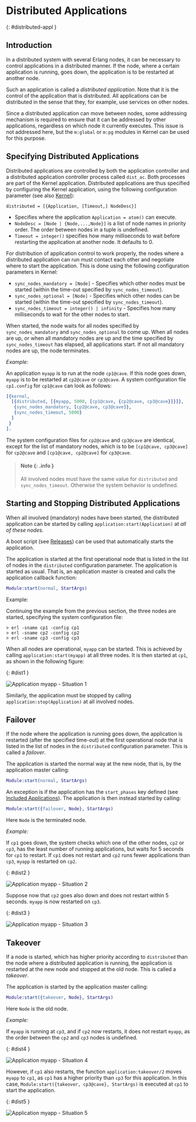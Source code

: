 <!--
%CopyrightBegin%

Copyright Ericsson AB 2023-2024. All Rights Reserved.

Licensed under the Apache License, Version 2.0 (the "License");
you may not use this file except in compliance with the License.
You may obtain a copy of the License at

    http://www.apache.org/licenses/LICENSE-2.0

Unless required by applicable law or agreed to in writing, software
distributed under the License is distributed on an "AS IS" BASIS,
WITHOUT WARRANTIES OR CONDITIONS OF ANY KIND, either express or implied.
See the License for the specific language governing permissions and
limitations under the License.

%CopyrightEnd%
-->
# Distributed Applications

[](){: #distributed-appl }

## Introduction

In a distributed system with several Erlang nodes, it can be necessary to
control applications in a distributed manner. If the node, where a certain
application is running, goes down, the application is to be restarted at another
node.

Such an application is called a _distributed application_. Note that it is the
control of the application that is distributed. All applications can be
distributed in the sense that they, for example, use services on other nodes.

Since a distributed application can move between nodes, some addressing
mechanism is required to ensure that it can be addressed by other applications,
regardless on which node it currently executes. This issue is not addressed
here, but the `m:global` or `m:pg` modules in Kernel can be used for this purpose.

## Specifying Distributed Applications

Distributed applications are controlled by both the application
controller and a distributed application controller process called
`dist_ac`. Both processes are part of the Kernel application.
Distributed applications are thus specified by
configuring the Kernel application, using the following configuration
parameter (see also [Kernel](`e:kernel:kernel_app.md`)):

`distributed = [{Application, [Timeout,] NodeDesc}]`

- Specifies where the application `Application = atom()` can execute.
- `NodeDesc = [Node | {Node,...,Node}]` is a list of node names in priority
  order. The order between nodes in a tuple is undefined.
- `Timeout = integer()` specifies how many milliseconds to wait before
  restarting the application at another node. It defaults to 0.

For distribution of application control to work properly, the nodes where a
distributed application can run must contact each other and negotiate where to
start the application. This is done using the following configuration parameters
in Kernel:

- `sync_nodes_mandatory = [Node]` - Specifies which other nodes must be started
  (within the time-out specified by `sync_nodes_timeout`).
- `sync_nodes_optional = [Node]` - Specifies which other nodes can be started
  (within the time-out specified by `sync_nodes_timeout`).
- `sync_nodes_timeout = integer() | infinity` - Specifies how many milliseconds
  to wait for the other nodes to start.

When started, the node waits for all nodes specified by `sync_nodes_mandatory`
and `sync_nodes_optional` to come up. When all nodes are up, or when all
mandatory nodes are up and the time specified by `sync_nodes_timeout` has
elapsed, all applications start. If not all mandatory nodes are up, the node
terminates.

_Example:_

An application `myapp` is to run at the node `cp1@cave`. If this node goes down,
`myapp` is to be restarted at `cp2@cave` or `cp3@cave`. A system configuration
file `cp1.config` for `cp1@cave` can look as follows:

```erlang
[{kernel,
  [{distributed, [{myapp, 5000, [cp1@cave, {cp2@cave, cp3@cave}]}]},
   {sync_nodes_mandatory, [cp2@cave, cp3@cave]},
   {sync_nodes_timeout, 5000}
  ]
 }
].
```

The system configuration files for `cp2@cave` and `cp3@cave` are identical,
except for the list of mandatory nodes, which is to be `[cp1@cave, cp3@cave]`
for `cp2@cave` and `[cp1@cave, cp2@cave]` for `cp3@cave`.

> #### Note {: .info }
>
> All involved nodes must have the same value for `distributed` and
> `sync_nodes_timeout`. Otherwise the system behavior is undefined.

## Starting and Stopping Distributed Applications

When all involved (mandatory) nodes have been started, the distributed
application can be started by calling `application:start(Application)` at _all
of these nodes._

A boot script (see [Releases](release_structure.md)) can be used that
automatically starts the application.

The application is started at the first operational node that is listed in the
list of nodes in the `distributed` configuration parameter. The application is
started as usual. That is, an application master is created and calls the
application callback function:

```erlang
Module:start(normal, StartArgs)
```

Example:

Continuing the example from the previous section, the three nodes are started,
specifying the system configuration file:

```text
> erl -sname cp1 -config cp1
> erl -sname cp2 -config cp2
> erl -sname cp3 -config cp3
```

When all nodes are operational, `myapp` can be started. This is achieved by
calling `application:start(myapp)` at all three nodes. It is then started at
`cp1`, as shown in the following figure:

[](){: #dist1 }

![Application myapp - Situation 1](assets/dist1.gif "Application myapp - Situation 1")

Similarly, the application must be stopped by calling
`application:stop(Application)` at all involved nodes.

## Failover

If the node where the application is running goes down, the application is
restarted (after the specified time-out) at the first operational node that is
listed in the list of nodes in the `distributed` configuration parameter. This
is called a _failover_.

The application is started the normal way at the new node, that is, by the
application master calling:

```erlang
Module:start(normal, StartArgs)
```

An exception is if the application has the `start_phases` key defined (see
[Included Applications](included_applications.md)). The application is then
instead started by calling:

```erlang
Module:start({failover, Node}, StartArgs)
```

Here `Node` is the terminated node.

_Example:_

If `cp1` goes down, the system checks which one of the other nodes, `cp2` or
`cp3`, has the least number of running applications, but waits for 5 seconds for
`cp1` to restart. If `cp1` does not restart and `cp2` runs fewer applications
than `cp3`, `myapp` is restarted on `cp2`.

[](){: #dist2 }

![Application myapp - Situation 2](assets/dist2.gif "Application myapp - Situation 2")

Suppose now that `cp2` goes also down and does not restart within 5 seconds.
`myapp` is now restarted on `cp3`.

[](){: #dist3 }

![Application myapp - Situation 3](assets/dist3.gif "Application myapp - Situation 3")

## Takeover

If a node is started, which has higher priority according to `distributed` than
the node where a distributed application is running, the application is
restarted at the new node and stopped at the old node. This is called a
_takeover_.

The application is started by the application master calling:

```erlang
Module:start({takeover, Node}, StartArgs)
```

Here `Node` is the old node.

_Example:_

If `myapp` is running at `cp3`, and if `cp2` now restarts, it does not restart
`myapp`, as the order between the `cp2` and `cp3` nodes is undefined.

[](){: #dist4 }

![Application myapp - Situation 4](assets/dist4.gif "Application myapp - Situation 4")

However, if `cp1` also restarts, the function `application:takeover/2` moves
`myapp` to `cp1`, as `cp1` has a higher priority than `cp3` for this
application. In this case, `Module:start({takeover, cp3@cave}, StartArgs)` is
executed at `cp1` to start the application.

[](){: #dist5 }

![Application myapp - Situation 5](assets/dist5.gif "Application myapp - Situation 5")
